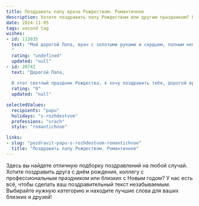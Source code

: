 ```yaml
---
title: Поздравить папу врача Рождеством. Романтичное
description: Хотите поздравить папу Рождеством или другим праздником? Наш ИИ создаст незабываемое поздравление, а вы обязательно выделитесь среди других.  
date: 2024-11-05
tags: second tag
wishes:
- id: 113035
  text: "Мой дорогой Папа, врач с золотыми руками и сердцем, полным нежности! В этот светлый Рождественский вечер я хочу сказать тебе, как сильно я тебя люблю.  Твоя забота и преданность своей работе — это пример для меня, а твоя любовь —  самый ценный подарок. Пусть эта Рождественская ночь  наполнит твой дом теплом, уютом и безграничным счастьем, а  новый год принесет только здоровье, радость и мир. С Рождеством, любимый!
  "
  rating: "undefined"
  updated: "null"
- id: 20742
  text: "Дорогой Папа,
  
  В этот светлый праздник Рождества, я хочу поздравить тебя, дорогой врач, человек, который всегда дарит нам здоровье и улыбку. Пусть в твоей жизни будет столько же чудес и радостей, сколько ты творишь их для других. Пусть каждый новый день приносит тебе вдохновение и силы, чтобы продолжать твою нелегкую, но такую важную миссию. С Рождеством тебя, любимый Папа!"
  rating: "0"
  updated: "null"

selectedValues:
  recipients: "papu"
  holidays: "s-rozhdestvom"
  professions: "vrach"
  style: "romantichnoe"

links:
- slug: "pozdravit-papu-s-rozhdestvom-romantichnoe"
  title: "Поздравить папу Рождеством. Романтичное"
---
```


Здесь вы найдете отличную подборку поздравлений на любой случай. 
Хотите поздравить друга с днём рождения, коллегу с профессиональным праздником или близких с Новым годом? У нас есть всё, чтобы сделать ваш поздравительный текст незабываемым. Выбирайте нужную категорию и находите лучшие слова для ваших близких и друзей!
